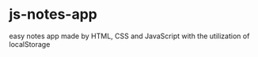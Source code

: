 # js-notes-app
easy notes app made by HTML, CSS and JavaScript with the utilization of localStorage
